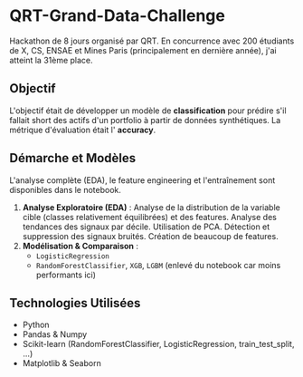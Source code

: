 # QRT-Grand-Data-Challenge
Hackathon de 8 jours organisé par QRT. En concurrence avec 200 étudiants de X, CS, ENSAE et Mines Paris (principalement en dernière année), j'ai atteint la 31ème place. 

## Objectif

L'objectif était de développer un modèle de **classification** pour prédire s'il fallait short des actifs d'un portfolio à partir de données synthétiques. La métrique d'évaluation était l' **accuracy**.

## Démarche et Modèles

L'analyse complète (EDA), le feature engineering et l'entraînement sont disponibles dans le notebook.

1.  **Analyse Exploratoire (EDA)** : Analyse de la distribution de la variable cible (classes relativement équilibrées) et des features. Analyse des tendances des signaux par décile. Utilisation de PCA. Détection et suppression des signaux bruités. Création de beaucoup de features.
2.  **Modélisation & Comparaison** :
    * `LogisticRegression`
    * `RandomForestClassifier`, `XGB`, `LGBM` (enlevé du notebook car moins performants ici)
  
## Technologies Utilisées

* Python
* Pandas & Numpy
* Scikit-learn (RandomForestClassifier, LogisticRegression, train_test_split, ...)
* Matplotlib & Seaborn

